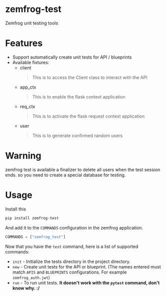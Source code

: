 # zemfrog-test
Zemfrog unit testing tools

# Features

* Support automatically create unit tests for API / blueprints
* Available fixtures:
    - client
        > This is to access the Client class to interact with the API
    - app_ctx
        > This is to enable the flask context application
    - req_ctx
        > This is to activate the flask request context application
    - user
        > This is to generate confirmed random users


# Warning

zemfrog test is available a finalizer to delete all users when the test session ends. so you need to create a special database for testing.


# Usage

Install this

```sh
pip install zemfrog-test
```

And add it to the `COMMANDS` configuration in the zemfrog application.

```python
COMMANDS = ["zemfrog_test"]
```

Now that you have the `test` command, here is a list of supported commands:

* `init` - Initialize the tests directory in the project directory.
* `new` - Create unit tests for the API or blueprint. (The names entered must match `APIS` and `BLUEPRINTS` configurations. For example `zemfrog_auth.jwt`)
* `run` - To run unit tests. **It doesn't work with the `pytest` command, don't know why. :/**
